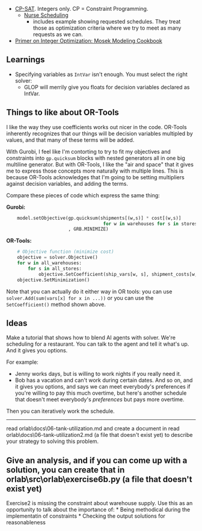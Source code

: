 

* [CP-SAT](https://developers.google.com/optimization/cp/cp_solver). Integers only. CP = Constraint Programming. 
    * [Nurse Scheduling](https://developers.google.com/optimization/scheduling/employee_scheduling)
        - includes example showing requested schedules. They treat those as optimization criteria
          where we try to meet as many requests as we can.
* [Primer on Integer Optimization: Mosek Modeling Cookbook](https://docs.mosek.com/modeling-cookbook/linear.html)


## Learnings
* Specifying variables as `IntVar` isn't enough. You must select the right solver:
    * GLOP will merrily give you floats for decision variables declared as IntVar.

## Things to like about OR-Tools
I like the way they use coefficients works out nicer in the code.
OR-Tools inherently recognizes that our things will be decision variables multipled
by values, and that many of these terms will be added.

With Gurobi, I feel like I'm contorting to try to fit my objectives and constraints
into `gp.quicksum` blocks with nested generators all in one big multiline generator.
But with OR-Tools, I like the "air and space" that it gives me to express those
concepts more naturally with multiple lines. This is because OR-Tools acknowledges
that I'm going to be setting multipliers against decision variables, and adding the terms.

Compare these pieces of code which express the same thing:

**Gurobi:**
```py
    model.setObjective(gp.quicksum(shipments[(w,s)] * cost[(w,s)]
                                    for w in warehouses for s in stores)
                       , GRB.MINIMIZE)
```

**OR-Tools:**
```py
    # Objective function (minimize cost)
    objective = solver.Objective()
    for w in all_warehouses:
        for s in all_stores:
            objective.SetCoefficient(ship_vars[w, s], shipment_costs[w, s])
    objective.SetMinimization()
```
Note that you can actually do it either way in OR tools:
you can use `solver.Add(sum(vars[x] for x in ...))`
or you can use the `SetCoefficient()` method shown above.

## Ideas
Make a tutorial that shows how to blend AI agents with solver.
We're scheduling for a restaurant.
You can talk to the agent and tell it what's up.
And it gives you options.

For example:
* Jenny works days, but is willing to work nights if you really need it.
* Bob has a vacation and can't work during certain dates.
And so on, and it gives you options, and says we can meet everybody's
preferences if you're willing to pay this much overtime, but here's
another schedule that doesn't meet everybody's *preferences* but
pays more overtime.

Then you can iteratively work the schedule.


---
read orlab\docs\06-tank-utilization.md and create a document in read orlab\docs\06-tank-utilization2.md (a file that doesn't exist yet) to describe your strategy to solving this problem.

Give an analysis, and if you can come up with a solution, you can create that in 
orlab\src\orlab\exercise6b.py (a file that doesn't exist yet)
---

Exercise2 is missing the constraint about warehouse supply.
    Use this as an opportunity to talk about the importance of:
    * Being methodical during the implementatin of constraints
    * Checking the output solutions for reasonableness